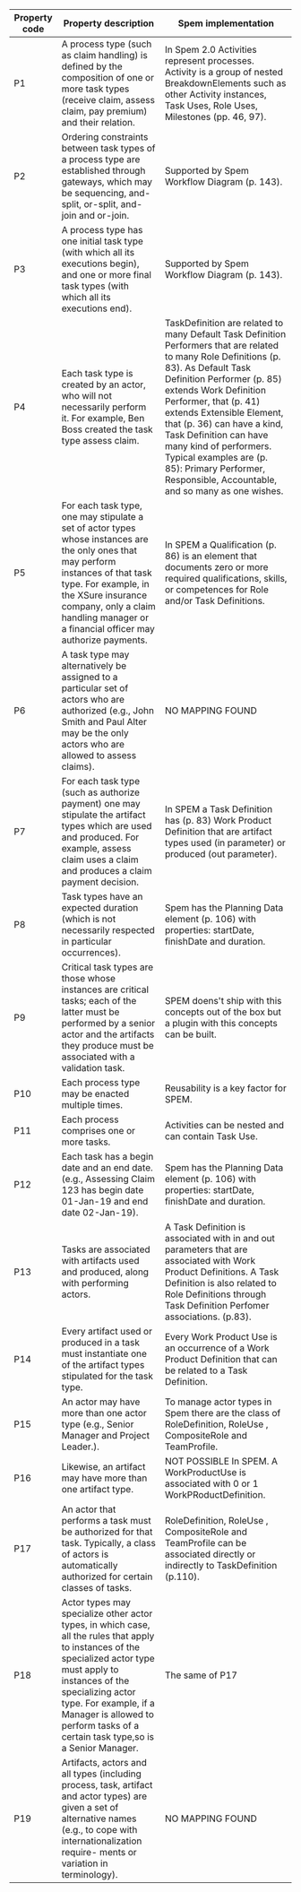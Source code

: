 



| Property code | Property description | Spem implementation |
| ---- | ------------------------------ | ------------------- |
|P1|A process type (such as claim handling) is defined by the composition of one or more task types  (receive claim, assess claim, pay premium) and their relation.|In Spem 2.0 Activities represent processes. Activity is a group of  nested BreakdownElements  such as other Activity instances, Task Uses, Role Uses, Milestones (pp. 46, 97).|
|P2|Ordering constraints between task types of a process type are established through gateways, which may be sequencing, and-split, or-split, and-join and or-join.|Supported by Spem Workflow Diagram (p. 143).|
|P3|A process type has one initial task type (with which all its executions begin), and one or more final task types (with which all its executions end).|Supported by Spem Workflow Diagram (p. 143).|
|P4|Each task type is created by an actor, who will not necessarily perform it. For example, Ben Boss created the task type assess claim.|TaskDefinition are related to many Default Task Definition Performers that are related to many Role Definitions (p. 83). As Default Task Definition Performer (p. 85) extends Work Definition Performer, that (p. 41) extends Extensible Element, that (p. 36) can have a kind, Task Definition can have many kind of performers. Typical examples are (p. 85): Primary Performer, Responsible, Accountable, and so many as one wishes.|
|P5|For each task type, one may stipulate a set of actor types whose instances are the only ones that may perform instances of that task type. For example, in the XSure insurance company, only a claim handling manager or a financial  officer may authorize payments.|In SPEM a Qualification (p. 86) is an element that documents zero or more required qualifications, skills, or competences for Role and/or Task Definitions.|
|P6|A task type may alternatively be assigned to a particular set of actors who are authorized (e.g., John Smith and Paul Alter may be the only actors who are allowed to assess claims).|NO MAPPING FOUND|
|P7|For each task type (such as authorize payment)  one may stipulate the artifact types which are  used and produced. For example, assess claim uses a claim and produces a claim payment decision.|In SPEM a Task Definition has (p. 83) Work Product Definition that are artifact types used (in parameter) or produced (out parameter).|
|P8|Task types have an expected duration (which is not necessarily respected in particular occurrences).|Spem has the Planning Data element (p. 106) with properties: startDate, finishDate and duration.|
|P9|Critical task types are those whose instances are critical tasks; each of the latter must be performed by a senior actor and the artifacts they produce must be associated with a validation task.|SPEM doens't ship with this concepts out of the box but a plugin with this concepts can be built.|
|P10|Each process type may be enacted multiple times.|Reusability is a key factor for SPEM.|
|P11|Each process comprises one or more tasks.|Activities can be nested and can contain Task Use.|
|P12|Each task has a begin date and an end date.  (e.g., Assessing Claim 123 has begin date 01-Jan-19  and end date 02-Jan-19).|Spem has the Planning Data element (p. 106) with properties: startDate, finishDate and duration.|
|P13|Tasks are associated with artifacts used and produced, along with performing actors.|A Task Definition is associated with in and out parameters that are associated with Work Product Definitions. A Task Definition is also related to Role Definitions through Task Definition Perfomer associations. (p.83).|
|P14|Every artifact used or produced in a task must instantiate one of the artifact types stipulated for the task type.| Every Work Product Use is an occurrence of a Work Product Definition that can be related to a Task Definition.|
|P15|An actor may have more than one actor type (e.g., Senior Manager and Project Leader.).|To manage actor types in Spem there are the class of RoleDefinition, RoleUse , CompositeRole and TeamProfile.|
|P16|Likewise, an artifact may have more than one artifact type.|NOT POSSIBLE In SPEM. A WorkProductUse is associated with 0 or 1 WorkPRoductDefinition.|
|P17|An actor that performs a task must be authorized for that task. Typically, a class of actors is automatically authorized for certain classes of tasks.|RoleDefinition, RoleUse , CompositeRole and TeamProfile can be associated directly or indirectly to TaskDefinition (p.110).|
|P18|Actor types may specialize other actor types, in which case, all the rules that apply to instances of the specialized actor type must apply to instances of the specializing actor type. For example, if a Manager is allowed to perform tasks of a certain task type,so is a Senior Manager.|The same of P17|
|P19|Artifacts, actors and all types (including process, task, artifact and actor types) are given a set of alternative names (e.g., to cope with internationalization require- ments or variation in terminology).|NO MAPPING FOUND|









